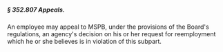 ##### § 352.807 Appeals. #####

An employee may appeal to MSPB, under the provisions of the Board's regulations, an agency's decision on his or her request for reemployment which he or she believes is in violation of this subpart.